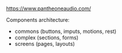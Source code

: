 https://www.pantheoneaudio.com/

Components architecture:
- commons (buttons, imputs, motions, rest)
- complex (sections, forms)
- screens (pages, layouts)